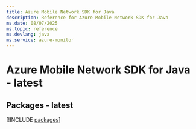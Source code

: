 ```yaml
---
title: Azure Mobile Network SDK for Java
description: Reference for Azure Mobile Network SDK for Java
ms.date: 08/07/2025
ms.topic: reference
ms.devlang: java
ms.service: azure-monitor
---
```

# Azure Mobile Network SDK for Java - latest
## Packages - latest
[!INCLUDE [packages](mobile-network-index.md)]